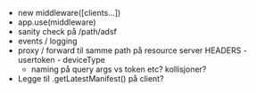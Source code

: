 

- new middleware([clients...])
- app.use(middleware)
- sanity check på /path/adsf
- events / logging
- proxy / forward til samme path på resource server
    HEADERS
        - usertoken
        - deviceType
    - naming på query args vs token etc? kollisjoner?
- Legge til .getLatestManifest() på client?

